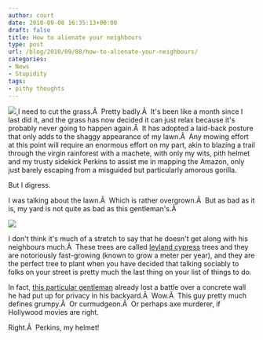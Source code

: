 ```yaml
---
author: court
date: 2010-09-08 16:35:13+00:00
draft: false
title: How to alienate your neighbours
type: post
url: /blog/2010/09/08/how-to-alienate-your-neighbours/
categories:
- News
- Stupidity
tags:
- pithy thoughts
---
```


[![](http://www.vallentyne.com/blog/wp-content/uploads/2010/09/pith-helmet.jpg)
](http://www.vallentyne.com/blog/wp-content/uploads/2010/09/pith-helmet.jpg)I need to cut the grass.Â  Pretty badly.Â  It's been like a month since I last did it, and the grass has now decided it can just relax because it's probably never going to happen again.Â  It has adopted a laid-back posture that only adds to the shaggy appearance of my lawn.Â  Any mowing effort at this point will require an enormous effort on my part, akin to blazing a trail through the virgin rainforest with a machete, with only my wits, pith helmet and my trusty sidekick Perkins to assist me in mapping the Amazon, only just barely escaping from a misguided but particularly amorous gorilla.

But I digress.

I was talking about the lawn.Â  Which is rather overgrown.Â  But as bad as it is, my yard is not quite as bad as this gentleman's.Â 

[![](http://www.vallentyne.com/blog/wp-content/uploads/2010/09/leylandii-006.jpg)
](http://www.vallentyne.com/blog/wp-content/uploads/2010/09/leylandii-006.jpg)

I don't think it's much of a stretch to say that he doesn't get along with his neighbours much.Â  These trees are called [leyland cypress](http://en.wikipedia.org/wiki/Leyland_Cypress) trees and they are notoriously fast-growing (known to grow a meter per year), and they are the perfect tree to plant when you have decided that talking sociably to folks on your street is pretty much the last thing on your list of things to do.

In fact, [this particular gentleman](http://www.guardian.co.uk/uk/2010/sep/06/huge-leylandii-plymouth-dispute) already lost a battle over a concrete wall he had put up for privacy in his backyard.Â  Wow.Â  This guy pretty much defines grumpy.Â  Or curmudgeon.Â  Or perhaps axe murderer, if Hollywood movies are right.

Right.Â  Perkins, my helmet!
